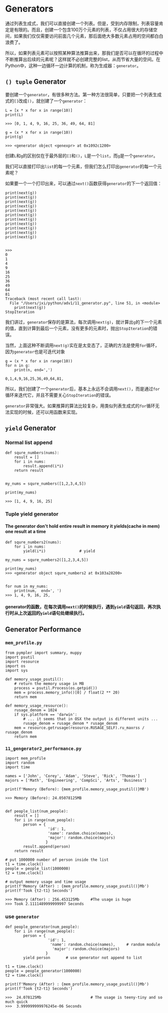 # Generators

通过列表生成式，我们可以直接创建一个列表。但是，受到内存限制，列表容量肯定是有限的。而且，创建一个包含100万个元素的列表，不仅占用很大的存储空间，如果我们仅仅需要访问前面几个元素，那后面绝大多数元素占用的空间都白白浪费了。

所以，如果列表元素可以按照某种算法推算出来，那我们是否可以在循环的过程中不断推算出后续的元素呢？这样就不必创建完整的list，从而节省大量的空间。在Python中，这种一边循环一边计算的机制，称为生成器：`generator`。

## `() tuple` Generator

要创建一个`generator`，有很多种方法。第一种方法很简单，只要把一个列表生成式的`[]`改成`()`，就创建了一个`generator`：

```
L = [x * x for x in range(10)]
print(L)

>>> [0, 1, 4, 9, 16, 25, 36, 49, 64, 81]
```


```
g = (x * x for x in range(10))
print(g)

>>> <generator object <genexpr> at 0x1092c1200>
```

创建`L`和`g`的区别仅在于最外层的`[]`和`()`，`L`是一个`list`，而`g`是一个`generator`。

我们可以直接打印出`list`的每一个元素，但我们怎么打印出`generator`的每一个元素呢？

如果要一个一个打印出来，可以通过`next()`函数获得`generator`的下一个返回值：


```
print(next(g))
print(next(g))
print(next(g))
print(next(g))
print(next(g))
print(next(g))
print(next(g))
print(next(g))
print(next(g))
print(next(g))
print(next(g))


>>>
0
1
4
9
16
25
36
49
64
81
Traceback (most recent call last):
  File "/Users/jxi/python/adv1/11_generator.py", line 51, in <module>
    print(next(g))
StopIteration
```

我们讲过，`generator`保存的是算法，每次调用`next(g)`，就计算出`g`的下一个元素的值，直到计算到最后一个元素，没有更多的元素时，抛出`StopIteration`的错误。

当然，上面这种不断调用`next(g)`实在是太变态了，正确的方法是使用`for`循环，因为`generator`也是可迭代对象

```
g = (x * x for x in range(10))
for n in g:
	print(n, end=',')

0,1,4,9,16,25,36,49,64,81,
```

所以，我们创建了一个`generator`后，基本上永远不会调用`next()`，而是通过`for`循环来迭代它，并且不需要关心`StopIteration`的错误。

`generator`非常强大。如果推算的算法比较复杂，用类似列表生成式的`for`循环无法实现的时候，还可以用函数来实现。

## `yield` Generator

### Normal list append

```
def squre_numbers(nums):
	result = []
	for i in nums:
		result.append(i*i)
	return result


my_nums = squre_numbers([1,2,3,4,5])

print(my_nums)

>>> [1, 4, 9, 16, 25]
```

###  Tuple yield generator

#### The generator don't hold entire result in memory it yields(cache in mem) one result at a time

```
def squre_numbers2(nums):
	for i in nums:
		yield(i*i)               # yield 
 
my_nums = squre_numbers2([1,2,3,4,5])

print(my_nums)
>>> <generator object squre_numbers2 at 0x103a28200>


for num in my_nums:
	print(num,  end=', ')
>>> 1, 4, 9, 16, 25, 
```


####  generator的函数，在每次调用`next()`的时候执行，遇到`yield`语句返回，再次执行时从上次返回的`yield`语句处继续执行。


## Generator Performance

### `mem_profile.py`

```
from pympler import summary, muppy
import psutil
import resource
import os
import sys

def memory_usage_psutil():
    # return the memory usage in MB
    process = psutil.Process(os.getpid())
    mem = process.memory_info()[0] / float(2 ** 20)
    return mem

def memory_usage_resource():
    rusage_denom = 1024
    if sys.platform == 'darwin':
        # ... it seems that in OSX the output is different units ...
        rusage_denom = rusage_denom * rusage_denom
    mem = resource.getrusage(resource.RUSAGE_SELF).ru_maxrss / rusage_denom
    return mem
```

### `11_gengerator2_performance.py`

```
import mem_profile
import random
import time

names = ['John', 'Corey', 'Adam', 'Steve', 'Rick', 'Thomas']
majors = ['Math', 'Engineering', 'CompSci', 'Arts', 'Business']

print(f'Memory (Before): {mem_profile.memory_usage_psutil()}MB')

>>> Memory (Before): 24.05078125MB


def people_list(num_people):
	result = []
	for i in range(num_people):
		person = {
                   'id': 1,
                   'name': random.choice(names),
		           'major': random.choice(majors)
		          }
		result.append(person)
	return result

# put 1000000 number of person inside the list
t1 = time.clock()
people = people_list(1000000)
t2 = time.clock()

# output memory usage and time usage
print(f'Memory (After) : {mem_profile.memory_usage_psutil()}Mb')
print(f'Took {t2-t1} Seconds')

>>> Memory (After) : 256.453125Mb     #The usage is huge 
>>> Took 2.1111489999999997 Seconds  
```

### use `generator` 

```
def people_generator(num_people):
	for i in range(num_people):
		person = {
                   'id': 1,
                    'name': random.choice(names),     # random module
		             'major': random.choice(majors)
		          }
		yield person       # use generator not append to list

t1 = time.clock()
people = people_generator(1000000)
t2 = time.clock()

print(f'Memory (After) : {mem_profile.memory_usage_psutil()}Mb')
print(f'Took {t2-t1} Seconds')

>>>  24.078125Mb                      # The usage is teeny-tiny and so much quick
>>>  3.999999999976245e-06 Seconds
```
